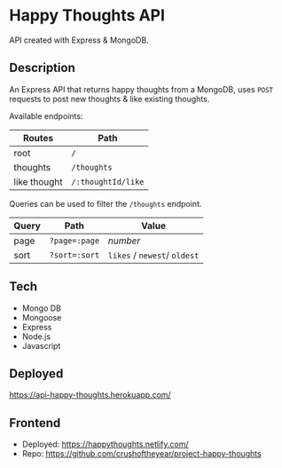 # Happy Thoughts API

API created with Express & MongoDB.

## Description

An Express API that returns happy thoughts from a MongoDB, uses `POST` requests to post new thoughts & like existing thoughts.

Available endpoints:

Routes | Path
--- | ---
root | `/`
thoughts | `/thoughts`
like thought | `/:thoughtId/like`

Queries can be used to filter the `/thoughts` endpoint.

Query | Path | Value
--- | --- | ---
page | `?page=:page` | *number*
sort | `?sort=:sort` | `likes` / `newest`/ `oldest`


## Tech
- Mongo DB
- Mongoose
- Express
- Node.js
- Javascript


## Deployed
https://api-happy-thoughts.herokuapp.com/

## Frontend
- Deployed: https://happythoughts.netlify.com/
- Repo: https://github.com/crushoftheyear/project-happy-thoughts
